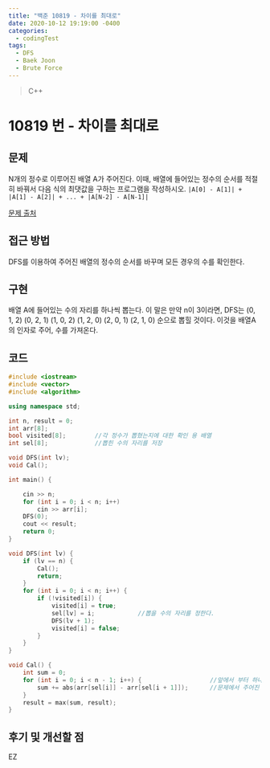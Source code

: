 ```yaml
---
title: "백준 10819 - 차이를 최대로"
date: 2020-10-12 19:19:00 -0400
categories: 
  - codingTest
tags:
  - DFS
  - Baek Joon
  - Brute Force
---
```


> C++ 

10819 번 - 차이를 최대로
=============
 
## 문제
N개의 정수로 이루어진 배열 A가 주어진다. 이때, 배열에 들어있는 정수의 순서를 적절히 바꿔서 다음 식의 최댓값을 구하는 프로그램을 작성하시오.
`|A[0] - A[1]| + |A[1] - A[2]| + ... + |A[N-2] - A[N-1]|`

[문제 출처](https://www.acmicpc.net/problem/10819)

## 접근 방법 
DFS를 이용하여 주어진 배열의 정수의 순서를 바꾸며 모든 경우의 수를 확인한다.

## 구현
배열 A에 들어있는 수의 자리를 하나씩 뽑는다.
이 말은 만약 n이 3이라면, DFS는
(0, 1, 2)
(0, 2, 1)
(1, 0, 2)
(1, 2, 0)
(2, 0, 1)
(2, 1, 0)
순으로 뽑힐 것이다. 이것을 배열A의 인자로 주어, 수를 가져온다.

## 코드 
```c++
#include <iostream>
#include <vector>
#include <algorithm>

using namespace std;

int n, result = 0;
int arr[8];
bool visited[8];		//각 정수가 뽑혔는지에 대한 확인 용 배열
int sel[8];				//뽑힌 수의 자리를 저장

void DFS(int lv);
void Cal();

int main() {

	cin >> n;
	for (int i = 0; i < n; i++)
		cin >> arr[i];
	DFS(0);
	cout << result;
	return 0;
}

void DFS(int lv) {
	if (lv == n) {
		Cal();
		return;
	}
	for (int i = 0; i < n; i++) {
		if (!visited[i]) {
			visited[i] = true;
			sel[lv] = i;			//뽑을 수의 자리를 정한다.
			DFS(lv + 1);
			visited[i] = false;
		}
	}
}

void Cal() {
	int sum = 0;
	for (int i = 0; i < n - 1; i++) {					//앞에서 부터 하나씩 이전에 뽑은 수를 가져온다.
		sum += abs(arr[sel[i]] - arr[sel[i + 1]]);		//문제에서 주어진 식
	}
	result = max(sum, result);
}
```

## 후기 및 개선할 점
EZ